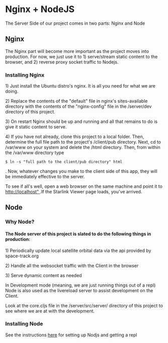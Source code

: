 <h1>Nginx + NodeJS</h1>
<p>The Server Side of our project comes in two parts:  Nginx and Node </p>
<h2>Nginx</h2>
<p>The Nginx part will become more important as the project moves into production.  For now, we just use it to 1) serve/stream static content to the browser, and 2) reverse proxy socket traffic to Nodejs.</p>

<h3>Installing Nginx</h3>

<p>1) Just install the Ubuntu distro's nginx.  It is all you need for what we are doing. </p>

<p>2) Replace the contents of the "default" file in nginx's sites-available directory with the contents of the "nginx-config" file in the /server/dev directory of this project.</p>

<p>3) On restart Nginx should be up and running and all that remains to do is give it static content to serve.  </p>

<p>4) If you have not already, clone this project to a local folder. Then, determine the full file path to the project's /client/pub directory.  Next, cd to /var/www on your system and delete the /html directory.  Then, from within the /var/www directory type <pre><code>$ ln -s "full path to the client/pub directory" html</code></pre>.  Now, whatever changes you make to the client side of this app, they will be immediately effective to the server. </p> 

<p>To see if all's well, open a web browser on the same machine and point it to <a href="http://localhost">http://localhost" </a>.If the Starlink Viewer page loads, you've arrived. </p>  


<h2>Node</h2>

<h3>Why Node?</h3>
<h4>The Node server of this project is slated to do the following things in production:</h4>

<p>1) Periodically update local satellite orbital data via the api provided by space-track.org</p>

<p>2) Handle all the websocket traffic with the Client in the browser</p>

<p>3) Serve dynamic content as needed</p>

<p>In Development mode (meaning, we are just running things out of a repl) Node is also used as the livereload server to assist development on the Client.</p>

<p>Look at the core.cljs file in the /server/src/server/ directory of this project to see where we are at with the development.</p>

<h3>Installing Node</h3>
<p>See the instructions <a href="">here</a> for setting up Nodjs and getting a repl</p>


